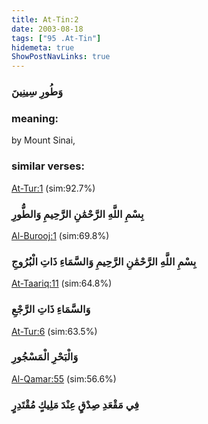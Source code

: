 ```yaml
---
title: At-Tin:2
date: 2003-08-18
tags: ["95 .At-Tin"]
hidemeta: true 
ShowPostNavLinks: true 
---
```

### وَطُورِ سِينِينَ
### meaning: 
by Mount Sinai,
### similar verses: 

[At-Tur:1](/52/1) (sim:92.7%)

### بِسْمِ اللَّهِ الرَّحْمَٰنِ الرَّحِيمِ وَالطُّورِ

[Al-Burooj:1](/85/1) (sim:69.8%)

### بِسْمِ اللَّهِ الرَّحْمَٰنِ الرَّحِيمِ وَالسَّمَاءِ ذَاتِ الْبُرُوجِ

[At-Taariq:11](/86/11) (sim:64.8%)

### وَالسَّمَاءِ ذَاتِ الرَّجْعِ

[At-Tur:6](/52/6) (sim:63.5%)

### وَالْبَحْرِ الْمَسْجُورِ

[Al-Qamar:55](/54/55) (sim:56.6%)

### فِي مَقْعَدِ صِدْقٍ عِنْدَ مَلِيكٍ مُقْتَدِرٍ
